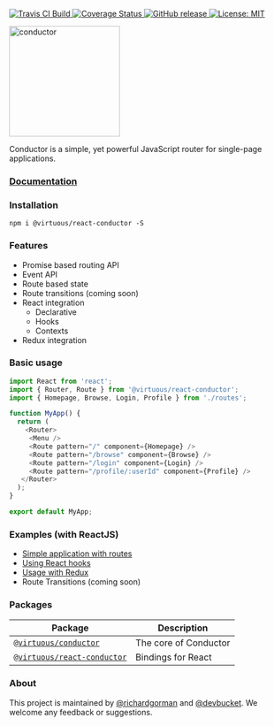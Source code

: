 <p>
  <a href="https://travis-ci.org/bevirtuous/conductor">
    <img alt="Travis CI Build" src="https://travis-ci.org/bevirtuous/conductor.svg?branch=master">
  </a>
  <a href='https://coveralls.io/github/bevirtuous/conductor?branch=master'>
    <img src='https://coveralls.io/repos/github/bevirtuous/conductor/badge.svg?branch=master' alt='Coverage Status' />
  </a>
  <a href="https://github.com/bevirtuous/conductor/releases">
    <img alt="GitHub release" src="https://img.shields.io/github/release/bevirtuous/conductor.svg">
  </a>
  <a href="https://opensource.org/licenses/MIT">
    <img alt="License: MIT" src="https://img.shields.io/badge/License-MIT-yellow.svg">
  </a>
</p>

<p>
  <img width="200" alt="conductor" src="https://user-images.githubusercontent.com/2123279/32792787-92996cdc-c964-11e7-96c6-ffd86f4ee087.png" />
</p>

Conductor is a simple, yet powerful JavaScript router for single-page applications.

<h3><a href="#" target="_blank">Documentation</a></h3>

### Installation

```
npm i @virtuous/react-conductor -S
```

### Features
- Promise based routing API
- Event API
- Route based state
- Route transitions (coming soon)
- React integration
  - Declarative
  - Hooks
  - Contexts
- Redux integration

### Basic usage
```javascript
import React from 'react';
import { Router, Route } from '@virtuous/react-conductor';
import { Homepage, Browse, Login, Profile } from './routes';

function MyApp() {
  return (
    <Router>
     <Menu />
     <Route pattern="/" component={Homepage} />
     <Route pattern="/browse" component={Browse} />
     <Route pattern="/login" component={Login} />
     <Route pattern="/profile/:userId" component={Profile} />
   </Router>
  );
}

export default MyApp;
```

### Examples (with ReactJS)

- [Simple application with routes](https://codesandbox.io/s/38xko4wn2m)
- [Using React hooks](https://codesandbox.io/s/oq71k20q89)
- [Usage with Redux](https://codesandbox.io/s/kmz7962r43)
- Route Transitions (coming soon)

### Packages

| Package| Description |
| - | - |
| [`@virtuous/conductor`](https://github.com/bevirtuous/conductor/blob/master/packages/conductor)  | The core of Conductor  |
| [`@virtuous/react-conductor`](https://github.com/bevirtuous/conductor/blob/master/packages/react-conductor) | Bindings for React |

### About

This project is maintained by [@richardgorman](https://github.com/richardgorman) and [@devbucket](https://github.com/devbucket). We welcome any feedback or suggestions.
